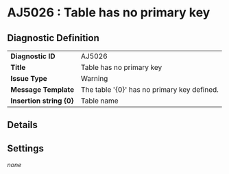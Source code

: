 # AJ5026 : Table has no primary key

## Diagnostic Definition

<table>
  <tr>
    <td class="header"><b>Diagnostic ID</b></td>
    <td>AJ5026</td>
  </tr>
  <tr>
    <td class="header"><b>Title</b></td>
    <td>Table has no primary key</td>
  </tr>
  <tr>
    <td class="header"><b>Issue Type</b></td>
    <td>Warning</td>
  </tr>
  <tr>
    <td class="header"><b>Message Template</b></td>
    <td>The table '{0}' has no primary key defined.</td>
  </tr>
    <tr>
    <td class="header"><b>Insertion string {0}</b></td>
    <td>Table name</td>
  </tr>

</table>

## Details



## Settings

*none*

